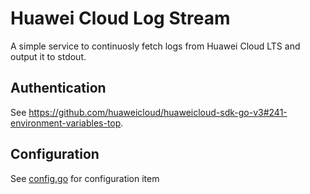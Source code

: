 # Huawei Cloud Log Stream

A simple service to continuosly fetch logs from Huawei Cloud LTS and output it to stdout.

## Authentication

See <https://github.com/huaweicloud/huaweicloud-sdk-go-v3#241-environment-variables-top>.

## Configuration

See [config.go](./config.go#L12-L18) for configuration item
